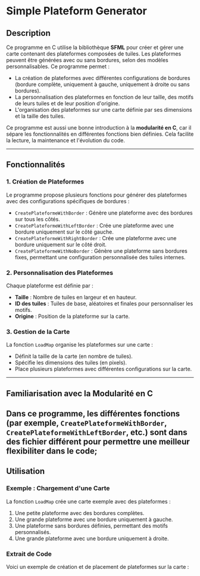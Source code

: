 # Simple Plateform Generator

## Description

Ce programme en C utilise la bibliothèque **SFML** pour créer et gérer une carte contenant des plateformes composées de tuiles. Les plateformes peuvent être générées avec ou sans bordures, selon des modèles personnalisables. Ce programme permet :

- La création de plateformes avec différentes configurations de bordures (bordure complète, uniquement à gauche, uniquement à droite ou sans bordures).
- La personnalisation des plateformes en fonction de leur taille, des motifs de leurs tuiles et de leur position d'origine.
- L'organisation des plateformes sur une carte définie par ses dimensions et la taille des tuiles.

Ce programme est aussi une bonne introduction à la **modularité en C**, car il sépare les fonctionnalités en différentes fonctions bien définies. Cela facilite la lecture, la maintenance et l'évolution du code.

---

## Fonctionnalités

### 1. **Création de Plateformes**

Le programme propose plusieurs fonctions pour générer des plateformes avec des configurations spécifiques de bordures :

- `CreatePlateformeWithBorder` : Génère une plateforme avec des bordures sur tous les côtés.
- `CreatePlateformeWithLeftBorder` : Crée une plateforme avec une bordure uniquement sur le côté gauche.
- `CreatePlateformeWithRightBorder` : Crée une plateforme avec une bordure uniquement sur le côté droit.
- `CreatePlateformeWithNoBorder` : Génère une plateforme sans bordures fixes, permettant une configuration personnalisée des tuiles internes.

### 2. **Personnalisation des Plateformes**

Chaque plateforme est définie par :
- **Taille** : Nombre de tuiles en largeur et en hauteur.
- **ID des tuiles** : Tuiles de base, aléatoires et finales pour personnaliser les motifs.
- **Origine** : Position de la plateforme sur la carte.

### 3. **Gestion de la Carte**

La fonction `LoadMap` organise les plateformes sur une carte :
- Définit la taille de la carte (en nombre de tuiles).
- Spécifie les dimensions des tuiles (en pixels).
- Place plusieurs plateformes avec différentes configurations sur la carte.

---

## Familiarisation avec la Modularité en C


Dans ce programme, les différentes fonctions (par exemple, `CreatePlateformeWithBorder`, `CreatePlateformeWithLeftBorder`, etc.) sont dans des fichier différent pour permettre une meilleur flexibiliter dans le code;
---

## Utilisation

### Exemple : Chargement d'une Carte
La fonction `LoadMap` crée une carte exemple avec des plateformes :
1. Une petite plateforme avec des bordures complètes.
2. Une grande plateforme avec une bordure uniquement à gauche.
3. Une plateforme sans bordures définies, permettant des motifs personnalisés.
4. Une grande plateforme avec une bordure uniquement à droite.

### Extrait de Code
Voici un exemple de création et de placement de plateformes sur la carte :

